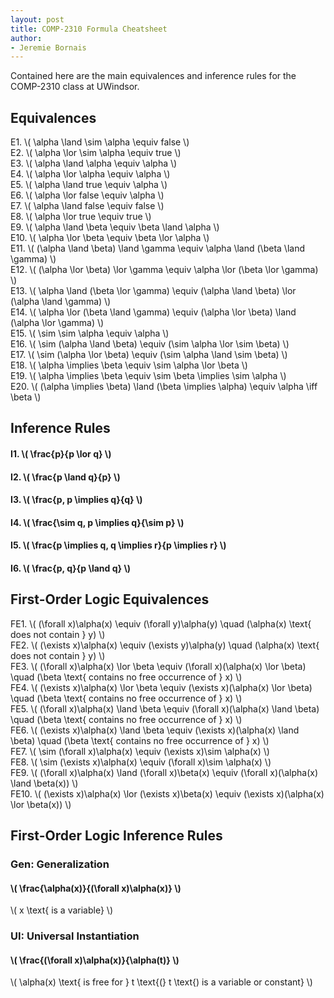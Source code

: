 ```yaml
---
layout: post
title: COMP-2310 Formula Cheatsheet
author:
- Jeremie Bornais
---
```


Contained here are the main equivalences and inference rules for the COMP-2310 class at UWindsor.

## Equivalences

E1. \\( \alpha \land \sim \alpha \equiv false \\)  
E2. \\( \alpha \lor \sim \alpha \equiv true \\)  
E3. \\( \alpha \land \alpha \equiv \alpha \\)  
E4. \\( \alpha \lor \alpha \equiv \alpha \\)  
E5. \\( \alpha \land true \equiv \alpha \\)  
E6. \\( \alpha \lor false \equiv \alpha \\)  
E7. \\( \alpha \land false \equiv false \\)  
E8. \\( \alpha \lor true \equiv true \\)  
E9. \\( \alpha \land \beta \equiv \beta \land \alpha \\)  
E10. \\( \alpha \lor \beta \equiv \beta \lor \alpha \\)  
E11. \\( (\alpha \land \beta) \land \gamma \equiv \alpha \land (\beta \land \gamma) \\)  
E12. \\( (\alpha \lor \beta) \lor \gamma \equiv \alpha \lor (\beta \lor \gamma) \\)  
E13. \\( \alpha \land (\beta \lor \gamma) \equiv (\alpha \land \beta) \lor (\alpha \land \gamma) \\)  
E14. \\( \alpha \lor (\beta \land \gamma) \equiv (\alpha \lor \beta) \land (\alpha \lor \gamma) \\)  
E15. \\( \sim \sim \alpha \equiv \alpha \\)  
E16. \\( \sim (\alpha \land \beta) \equiv (\sim \alpha \lor \sim \beta) \\)  
E17. \\( \sim (\alpha \lor \beta) \equiv (\sim \alpha \land \sim \beta) \\)  
E18. \\( \alpha \implies \beta \equiv \sim \alpha \lor \beta \\)  
E19. \\( \alpha \implies \beta \equiv \sim \beta \implies \sim \alpha \\)  
E20. \\( (\alpha \implies \beta) \land (\beta \implies \alpha) \equiv \alpha \iff \beta \\)  

## Inference Rules

#### I1. \\( \frac{p}{p \lor q} \\)  
#### I2. \\( \frac{p \land q}{p} \\)  
#### I3. \\( \frac{p, p \implies q}{q} \\)  
#### I4. \\( \frac{\sim q, p \implies q}{\sim p} \\)  
#### I5. \\( \frac{p \implies q, q \implies r}{p \implies r} \\)  
#### I6. \\( \frac{p, q}{p \land q} \\)  

## First-Order Logic Equivalences

FE1. \\( (\forall x)\alpha(x) \equiv (\forall y)\alpha(y) \quad (\alpha(x) \text{ does not contain } y) \\)  
FE2. \\( (\exists x)\alpha(x) \equiv (\exists y)\alpha(y) \quad (\alpha(x) \text{ does not contain } y) \\)  
FE3. \\( (\forall x)\alpha(x) \lor \beta \equiv (\forall x)(\alpha(x) \lor \beta) \quad (\beta \text{ contains no free occurrence of } x) \\)  
FE4. \\( (\exists x)\alpha(x) \lor \beta \equiv (\exists x)(\alpha(x) \lor \beta) \quad (\beta \text{ contains no free occurrence of } x) \\)  
FE5. \\( (\forall x)\alpha(x) \land \beta \equiv (\forall x)(\alpha(x) \land \beta) \quad (\beta \text{ contains no free occurrence of } x) \\)  
FE6. \\( (\exists x)\alpha(x) \land \beta \equiv (\exists x)(\alpha(x) \land \beta) \quad (\beta \text{ contains no free occurrence of } x) \\)  
FE7. \\( \sim (\forall x)\alpha(x) \equiv (\exists x)\sim \alpha(x) \\)  
FE8. \\( \sim (\exists x)\alpha(x) \equiv (\forall x)\sim \alpha(x) \\)  
FE9. \\( (\forall x)\alpha(x) \land (\forall x)\beta(x) \equiv (\forall x)(\alpha(x) \land \beta(x)) \\)  
FE10. \\( (\exists x)\alpha(x) \lor (\exists x)\beta(x) \equiv (\exists x)(\alpha(x) \lor \beta(x)) \\)  

## First-Order Logic Inference Rules

### **Gen**: Generalization  
#### \\( \frac{\alpha(x)}{(\forall x)\alpha(x)} \\)  
\\( x \text{ is a variable} \\)  

### **UI**: Universal Instantiation  
#### \\( \frac{(\forall x)\alpha(x)}{\alpha(t)} \\)  
\\( \alpha(x) \text{ is free for } t \text{(} t \text{) is a variable or constant} \\)  

